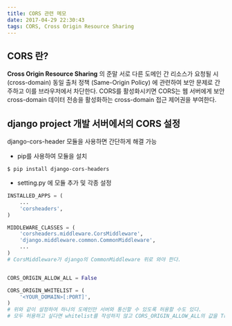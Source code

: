 ```yaml
---
title: CORS 관련 메모
date: 2017-04-29 22:30:43
tags: CORS, Cross Origin Resource Sharing
---
```


## CORS 란?
**Cross Origin Resource Sharing** 의 준말
서로 다른 도메인 간 리소스가 요청될 시 (cross-domain) 동일 출처 정책 (Same-Origin Policy) 에 관련하여 보안 문제로 간주하고 이를 브라우저에서 차단한다.
CORS를 활성화시키면 CORS는 웹 서버에게 보안 cross-domain 데이터 전송을 활성화하는 cross-domain 접근 제어권을 부여한다.

## django project 개발 서버에서의 CORS 설정
django-cors-header 모듈을 사용하면 간단하게 해결 가능

* pip를 사용하여 모듈을 설치
```
$ pip install django-cors-headers
```

* setting.py 에 모듈 추가 및 각종 설정
```python
INSTALLED_APPS = (
    ...
    'corsheaders',
)

MIDDLEWARE_CLASSES = (
    'corsheaders.middleware.CorsMiddleware',
    'django.middleware.common.CommonMiddleware',
    ...
)
# CorsMiddleware가 django의 CommonMiddleware 위로 와야 한다.


CORS_ORIGIN_ALLOW_ALL = False

CORS_ORIGIN_WHITELIST = (
    '<YOUR_DOMAIN>[:PORT]',
)
# 위와 같이 설정하여 하나의 도메인만 서버와 통신할 수 있도록 허용할 수도 있다.
# 모두 허용하고 싶다면 whitelist를 작성하지 않고 CORS_ORIGIN_ALLOW_ALL의 값을 True로 설정
```